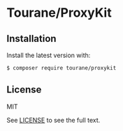 # Tourane/ProxyKit

## Installation

Install the latest version with:

```bash
$ composer require tourane/proxykit
```

## License

MIT

See [LICENSE](LICENSE) to see the full text.
